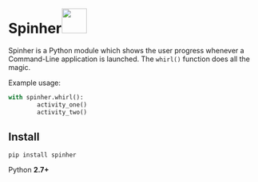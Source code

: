 <h1>Spinher<img src="https://media.giphy.com/media/12oufCB0MyZ1Go/giphy.gif" width="50"></h2>

Spinher is a Python  module which shows the user progress whenever a Command-Line application is launched. The `whirl()` function does all the magic. 

Example usage:

```py
with spinher.whirl():
        activity_one()
        activity_two()
```


## Install

```
pip install spinher
```

Python **2.7+**
